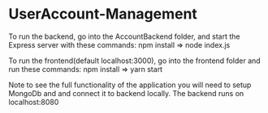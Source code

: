 # UserAccount-Management

To run the backend, go into the AccountBackend folder, and start the Express server with these commands: npm install => node index.js

To run the frontend(default localhost:3000), go into the frontend folder and run these commands: npm install => yarn start

Note to see the full functionality of the application you will need to setup MongoDb and and connect it to backend locally. The backend runs on localhost:8080
